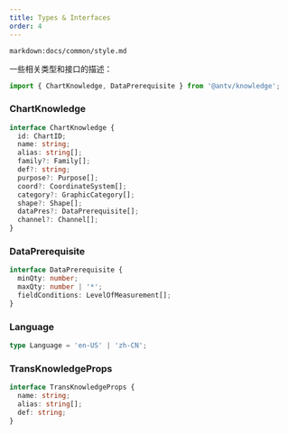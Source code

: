 ```yaml
---
title: Types & Interfaces
order: 4
---
```


`markdown:docs/common/style.md`

<div class="doc-md">

一些相关类型和接口的描述：

```js
import { ChartKnowledge, DataPrerequisite } from '@antv/knowledge';
```

### ChartKnowledge

```ts
interface ChartKnowledge {
  id: ChartID;
  name: string;
  alias: string[];
  family?: Family[];
  def?: string;
  purpose?: Purpose[];
  coord?: CoordinateSystem[];
  category?: GraphicCategory[];
  shape?: Shape[];
  dataPres?: DataPrerequisite[];
  channel?: Channel[];
}
```

### DataPrerequisite

```ts
interface DataPrerequisite {
  minQty: number;
  maxQty: number | '*';
  fieldConditions: LevelOfMeasurement[];
}
```

### Language

```ts
type Language = 'en-US' | 'zh-CN';
```

### TransKnowledgeProps

```ts
interface TransKnowledgeProps {
  name: string;
  alias: string[];
  def: string;
}
```

</div>
